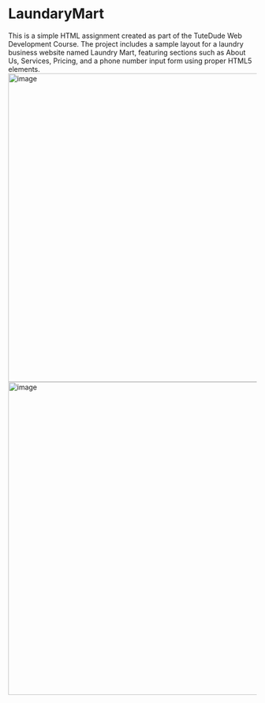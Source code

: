 # LaundaryMart
This is a simple HTML assignment created as part of the TuteDude Web Development Course. The project includes a sample layout for a laundry business website named Laundry Mart, featuring sections such as About Us, Services, Pricing, and a phone number input form using proper HTML5 elements.
<img width="1341" height="625" alt="image" src="https://github.com/user-attachments/assets/bfcc494f-7ca0-4f4e-81ad-d6231de9bb5d" />
<img width="1336" height="634" alt="image" src="https://github.com/user-attachments/assets/b48a998f-a626-49de-8a9a-9cfc92a57b06" />
